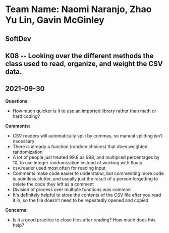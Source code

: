 # **Team Name: Naomi Naranjo, Zhao Yu Lin, Gavin McGinley**
## SoftDev
## K08 -- Looking over the different methods the class used to read, organize, and weight the CSV data.
## 2021-09-30

**Questions:**
* How much quicker is it to use an imported library rather than math or hard coding?


**Comments:**
* CSV readers will automatically split by commas, so manual splitting isn’t necessary
* There is already a function (random.choices) that does weighted randomization 
* A lot of people just treated 99.8 as 998, and multiplied percentages by 10, to use integer randomization instead of working with floats
* csv.reader used most often for reading input
* Comments make code easier to understand, but commenting more code is pointless clutter, and usually just the result of a person forgetting to delete the code they left as a comment
* Division of process over multiple functions was common
* It's definitely helpful to store the contents of the CSV file after you read it in, so the file doesn’t need to be repeatedly opened and copied

**Concerns:**
* Is it a good practice to close files after reading? How much does this help?
